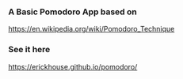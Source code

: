 
### A Basic Pomodoro App based on 

https://en.wikipedia.org/wiki/Pomodoro_Technique

### See it here

https://erickhouse.github.io/pomodoro/